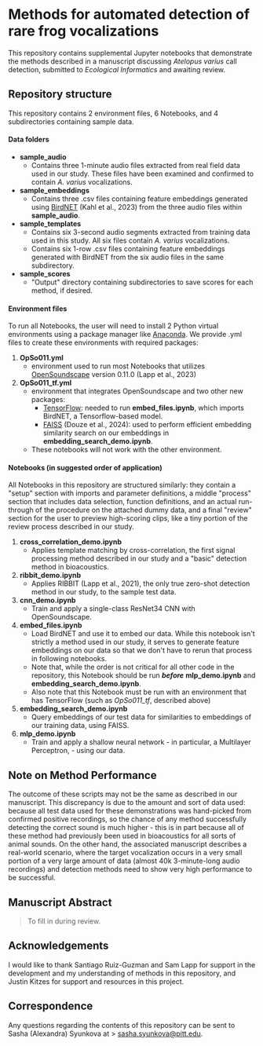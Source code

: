 # Methods for automated detection of rare frog vocalizations
This repository contains supplemental Jupyter notebooks that demonstrate the methods described in a manuscript discussing _Atelopus varius_ call detection, submitted to _Ecological Informatics_ and awaiting review.

## Repository structure
This repository contains 2 environment files, 6 Notebooks, and 4 subdirectories containing sample data.

#### Data folders
- **sample_audio**
    - Contains three 1-minute audio files extracted from real field data used in our study. These files have been examined and confirmed to contain *A. varius* vocalizations.
- **sample_embeddings**
    - Contains three .csv files containing feature embeddings generated using [BirdNET](https://birdnet.cornell.edu/) (Kahl et al., 2023) from the three audio files within **sample_audio**.
- **sample_templates**
    - Contains six 3-second audio segments extracted from training data used in this study. All six files contain _A. varius_ vocalizations.
    - Contains six 1-row .csv files containing feature embeddings generated with BirdNET from the six audio files in the same subdirectory.
- **sample_scores**
    - "Output" directory containing subdirectories to save scores for each method, if desired.

#### Environment files
To run all Notebooks, the user will need to install 2 Python virtual environments using a package manager like [Anaconda](https://anaconda.org/). We provide .yml files to create these environments with required packages:
1. **OpSo011.yml**
    - environment used to run most Notebooks that utilizes [OpenSoundscape](https://opensoundscape.org/en/latest/) version 0.11.0 (Lapp et al., 2023)
2. **OpSo011_tf.yml**
    - environment that integrates OpenSoundscape and two other new packages:
        - [TensorFlow](https://www.tensorflow.org/): needed to run **embed_files.ipynb**, which imports BirdNET, a Tensorflow-based model.
        - [FAISS](https://ai.meta.com/tools/faiss/) (Douze et al., 2024): used to perform efficient embedding similarity search on our embeddings in **embedding_search_demo.ipynb**.
    - These notebooks will not work with the other environment.

#### Notebooks (in suggested order of application)
All Notebooks in this repository are structured similarly: they contain a "setup" section with imports and parameter definitions, a middle "process" section that includes data selection, function definitions, and an actual run-through of the procedure on the attached dummy data, and a final "review" section for the user to preview high-scoring clips, like a tiny portion of the review process described in our study.
1. **cross_correlation_demo.ipynb**
    - Applies template matching by cross-correlation, the first signal processing method described in our study and a "basic" detection method in bioacoustics.
2. **ribbit_demo.ipynb**
    - Applies RIBBIT (Lapp et al., 2021), the only true zero-shot detection method in our study, to the sample test data.
3. **cnn_demo.ipynb**
    - Train and apply a single-class ResNet34 CNN with OpenSoundscape.
4. **embed_files.ipynb**
    - Load BirdNET and use it to embed our data. While this notebook isn't strictly a method used in our study, it serves to generate feature embeddings on our data so that we don't have to rerun that process in following notebooks.
    - Note that, while the order is not critical for all other code in the repository, this Notebook should be run ***before*** **mlp_demo.ipynb** and **embedding_search_demo.ipynb**.
    - Also note that this Notebook must be run with an environment that has TensorFlow (such as *OpSo011_tf*, described above)
5. **embedding_search_demo.ipynb**
    - Query embeddings of our test data for similarities to embeddings of our training data, using FAISS.
5. **mlp_demo.ipynb**
    - Train and apply a shallow neural network - in particular, a Multilayer Perceptron, - using our data.

## Note on Method Performance
The outcome of these scripts may not be the same as described in our manuscript. This discrepancy is due to the amount and sort of data used: because all test data used for these demonstrations was hand-picked from confirmed positive recordings, so the chance of any method successfully detecting the correct sound is much higher - this is in part because all of these method had previously been used in bioacoustics for all sorts of animal sounds. On the other hand, the associated manuscript describes a real-world scenario, where the target vocalization occurs in a very small portion of a very large amount of data (almost 40k 3-minute-long audio recordings) and detection methods need to show very high performance to be successful.

## Manuscript Abstract
> To fill in during review.

## Acknowledgements
I would like to thank Santiago Ruiz-Guzman and Sam Lapp for support in the development and my understanding of methods in this repository, and Justin Kitzes for support and resources in this project.

## Correspondence
Any questions regarding the contents of this repository can be sent to Sasha (Alexandra) Syunkova at > sasha.syunkova@pitt.edu.